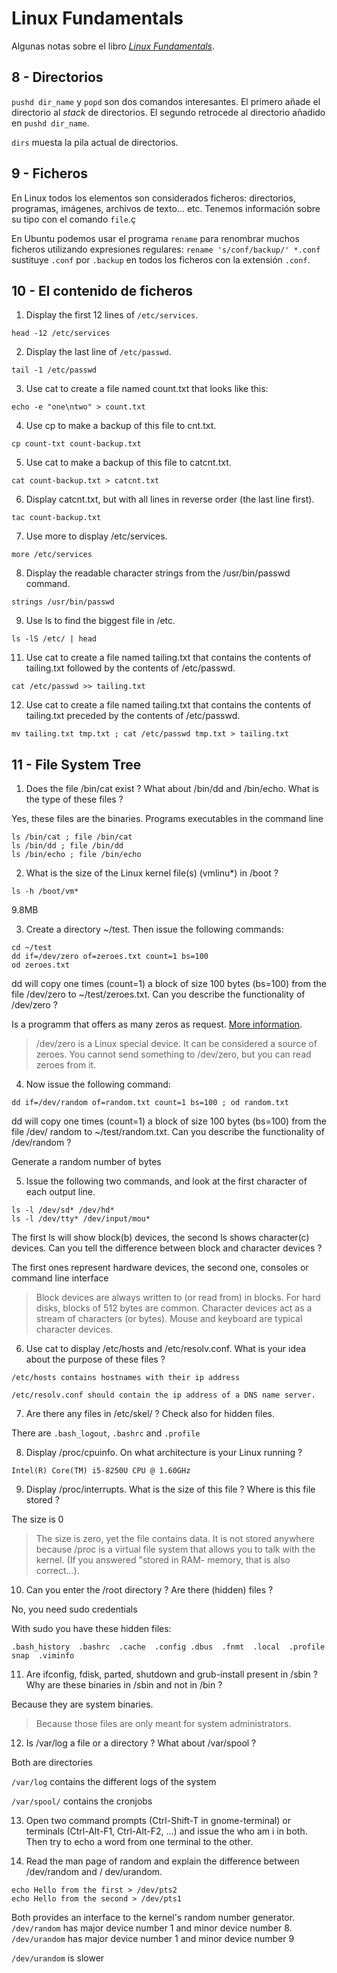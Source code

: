 # Linux Fundamentals

Algunas notas sobre el libro [_Linux Fundamentals_](http://linux-training.be/files/books/LinuxFun.pdf).

## 8 - Directorios

`pushd dir_name` y `popd` son dos comandos interesantes. El primero añade el directorio al _stack_ de directorios. El segundo retrocede al directorio añadido en `pushd dir_name`.

`dirs` muesta la pila actual de directorios.

## 9 - Ficheros

En Linux todos los elementos son considerados ficheros: directorios, programas, imágenes, archivos de texto... etc.
Tenemos información sobre su tipo con el comando `file`.ç

En Ubuntu podemos usar el programa `rename` para renombrar muchos ficheros utilizando expresiones regulares: `rename 's/conf/backup/' *.conf` sustituye `.conf` por `.backup` en todos los ficheros con la extensión `.conf`.

## 10 - El contenido de ficheros

1. Display the first 12 lines of `/etc/services`.

`head -12 /etc/services`

2. Display the last line of `/etc/passwd`.

`tail -1 /etc/passwd`

3. Use cat to create a file named count.txt that looks like this:

`echo -e "one\ntwo" > count.txt`

4. Use cp to make a backup of this file to cnt.txt.

`cp count-txt count-backup.txt`

5. Use cat to make a backup of this file to catcnt.txt.

`cat count-backup.txt > catcnt.txt`

6. Display catcnt.txt, but with all lines in reverse order (the last line first).

`tac count-backup.txt`

7. Use more to display /etc/services.

`more /etc/services`

8. Display the readable character strings from the /usr/bin/passwd command.

`strings /usr/bin/passwd`

9. Use ls to find the biggest file in /etc.

`ls -lS /etc/ | head`

11. Use cat to create a file named tailing.txt that contains the contents of tailing.txt followed
by the contents of /etc/passwd.

`cat /etc/passwd >> tailing.txt`

12. Use cat to create a file named tailing.txt that contains the contents of tailing.txt preceded
by the contents of /etc/passwd.

`mv tailing.txt tmp.txt ; cat /etc/passwd tmp.txt > tailing.txt `

## 11 - File System Tree

1. Does the file /bin/cat exist ? What about /bin/dd and /bin/echo. What is the type of these
files ?

Yes, these files are the binaries. Programs executables in the command line

```
ls /bin/cat ; file /bin/cat
ls /bin/dd ; file /bin/dd
ls /bin/echo ; file /bin/echo
```

2. What is the size of the Linux kernel file(s) (vmlinu\*) in /boot ?

```
ls -h /boot/vm*
```

9.8MB

3. Create a directory ~/test. Then issue the following commands:

```
cd ~/test
dd if=/dev/zero of=zeroes.txt count=1 bs=100
od zeroes.txt
```

dd will copy one times (count=1) a block of size 100 bytes (bs=100) from the file /dev/zero
to ~/test/zeroes.txt. Can you describe the functionality of /dev/zero ?

Is a programm that offers as many zeros as request. [More information](https://es.wikipedia.org/wiki//dev/zero).

> /dev/zero is a Linux special device. It can be considered a source of zeroes. You cannot send something to /dev/zero, but you can read zeroes from it.

4. Now issue the following command:
```
dd if=/dev/random of=random.txt count=1 bs=100 ; od random.txt
```

dd will copy one times (count=1) a block of size 100 bytes (bs=100) from the file /dev/ random to ~/test/random.txt. Can you describe the functionality of /dev/random ?

Generate a random number of bytes

5. Issue the following two commands, and look at the first character of each output line.
```
ls -l /dev/sd* /dev/hd*
ls -l /dev/tty* /dev/input/mou*
```
The first ls will show block(b) devices, the second ls shows character(c) devices. Can you
tell the difference between block and character devices ?

The first ones represent hardware devices, the second one, consoles or command line interface

> Block devices are always written to (or read from) in blocks. For hard disks, blocks of 512 bytes are common. Character devices act as a stream of characters (or bytes). Mouse and keyboard are typical character devices.

6. Use cat to display /etc/hosts and /etc/resolv.conf. What is your idea about the purpose
of these files ?

```
/etc/hosts contains hostnames with their ip address
```

```
/etc/resolv.conf should contain the ip address of a DNS name server.
```

7. Are there any files in /etc/skel/ ? Check also for hidden files.

There are `.bash_logout`, `.bashrc` and `.profile`

8. Display /proc/cpuinfo. On what architecture is your Linux running ?

```
Intel(R) Core(TM) i5-8250U CPU @ 1.60GHz
```

9. Display /proc/interrupts. What is the size of this file ? Where is this file stored ?

The size is 0

> The size is zero, yet the file contains data. It is not stored anywhere because /proc is a
virtual file system that allows you to talk with the kernel. (If you answered "stored in RAM-
memory, that is also correct...).

10. Can you enter the /root directory ? Are there (hidden) files ?

No, you need sudo credentials

With sudo you have these hidden files:


```
.bash_history  .bashrc  .cache  .config	.dbus  .fnmt  .local  .profile snap  .viminfo
```

11. Are ifconfig, fdisk, parted, shutdown and grub-install present in /sbin ? Why are these
binaries in /sbin and not in /bin ?

Because they are system binaries.
> Because those files are only meant for system administrators.

12. Is /var/log a file or a directory ? What about /var/spool ?

Both are directories

`/var/log` contains the different logs of the system

`/var/spool/` contains the cronjobs

13. Open two command prompts (Ctrl-Shift-T in gnome-terminal) or terminals (Ctrl-Alt-F1,
Ctrl-Alt-F2, ...) and issue the who am i in both. Then try to echo a word from one terminal
to the other.

14. Read the man page of random and explain the difference between /dev/random and /
dev/urandom.

```
echo Hello from the first > /dev/pts2
echo Hello from the second > /dev/pts1
```

Both provides an interface to the kernel's random number generator. `/dev/random` has major device number 1 and minor device number 8.
`/dev/urandom` has major device number 1 and minor device number 9

`/dev/urandom` is slower
